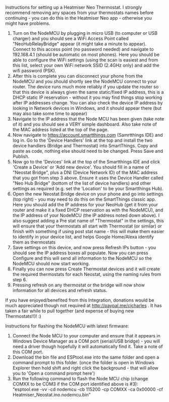Instructions for setting up a Heatmiser Neo Thermostat. I strongly recommend removing any spaces from your thermostats names before continuing - you can do this in the Heatmiser Neo app - otherwise you might have problems.

1) Turn on the NodeMCU by plugging in micro USB (to computer or USB charger) and you should see a WiFi Access Point called "NeoHubRelayBridge" appear (it might take a minute to appear). Connect to this access point (no password needed) and navigate to 192.168.4.1 (should be automatic on most phones). Here you should be able to configure the WiFi settings (using the scan is easiest and from this list, select your own WiFi network SSID (2.4GHz only) and add the wifi password (PSK).
2) After this is complete you can disconnect your phone from the NodeMCU and you should shortly see the NodeMCU connect to your router. The device runs much more reliably if you update the router so that this device is always given the same static/fixed IP address, this is a DHCP static IP reservation - without it you may find things stop working after IP addresses change. You can also check the device IP address by looking in Network devices in Windows, and it should appear there (but may also take some time to appear)
3) Navigate to the IP address that the Node MCU has been given (take note of it) and you should see a VERY simple dashboard. Also take note of the MAC address listed at the top of the page.
4) Now navigate to https://account.smartthings.com (Samrtthings IDE) and log in. Go to the 'Device Handlers' link at the top and install the two device handlers (Bridge and Thermostat) into SmartThings. Copy and paste as code, nothing else should need to be changed. Press Save and Publish.
5) Now go to the 'Devices' link at the top of the Smartthings IDE and click 'Create a Device' or 'Add new device'. You should fill in a name of "Neostat Bridge", plus a DNI (Device Network ID) of the MAC address that you got from step 3 above. Ensure it uses the Device Handler called "Neo Hub Bridge" (bottom of the list of device handlers) and other settings as required (e.g. set the 'Location' to be your Smartthings Hub).
6) Open the new Neostat Bridge device on your phone and go into settings (top right) - you may need to do this on the SmartThings classic app. Here you should add the IP address for your NeoHub (get it from your router and make it a fixed DHCP reservation as with the NodeMCU), and the IP address of your NodeMCU (the IP address noted down above). I also suggest adding a Pre stat name of "Thermostat" in the settings, this will ensure that your thermostats all start with Thermostat (or similar) or finish with something if using post stat name - this will make them easier to identify in your device list, and helps Google Home/Alexa identify them as thermostats
7) Save settings on this device, and now press Refresh IPs button - you should see the IP address boxes all populate. Now you can press Configure and this will send all information to the NodeMCU so the NodeMCU should now start working.
8) Finally you can now press Create Thermostat devices and it will create the required thermostats for each Neostat, using the naming rules from step 6.
9) Pressing refresh on any thermostat or the bridge will now show information for all devices and refresh status.


If you have enjoyed/benefited from this Integration, donations would be much appreciated though not required at http://paypal.me/cjcharles . It has taken a fair while to pull together (and expense of buying new Thermostats!!)! :)


Instructions for flashing the NodeMCU with latest firmware:
1) Connect the Node MCU to your computer and ensure that it appears in Windows Device Manager as a COM port (serial/USB bridge) - you will need a driver though hopefully it will automatically find it. Take a note of this COM port.
2) Download the bin file and ESPtool.exe into the same folder and open a command prompt to this folder. (once the folder is open in Windows Explorer then hold shift and right click the background - that will allow you to 'Open a command prompt here')
3) Run the following command to flash the Node MCU chip (change COMXX to be COM3 if the COM port identified above is #3): "esptool.exe -vv -cd nodemcu -cb 115200 -cp COMXX -ca 0x00000 -cf Heatmiser_Neostat.ino.nodemcu.bin"
